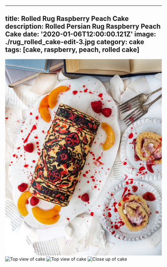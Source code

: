 ---
title: Rolled Rug Raspberry Peach Cake
description: Rolled Persian Rug Raspberry Peach Cake
date: '2020-01-06T12:00:00.121Z'
image: ./rug_rolled_cake-edit-3.jpg
category: cake
tags: [cake, raspberry, peach, rolled cake]
------

![Top view of cake](./rug_rolled_cake-edit-3.jpg)
![Top view of cake](./rug_rolled_cake-edit-7.png)
![Top view of cake](./rug_rolled_cake-edit-2.jpg)
![Close up of cake](./rug_rolled_cake-4.jpg)


